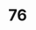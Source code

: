 # 76
<!DOCTYPE html>
<html>
<head>
  <title>>Simple 
# HTML P
    page</ title>
</head>
</body>
  <h1>Welcome to my webpage</h1>
  <p>This is a simple HTML page.</p>
</body>
</html>
